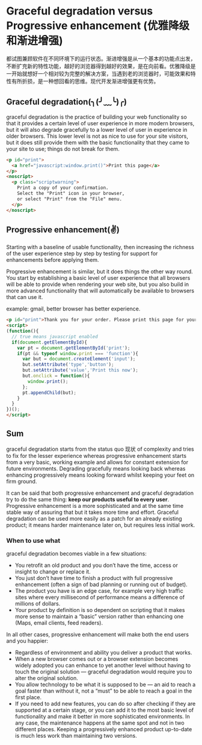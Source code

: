 # Graceful degradation versus Progressive enhancement (优雅降级和渐进增强)

都试图兼顾软件在不同环境下的运行状态。渐进增强是从一个基本的功能点出发，不断扩充新的特性功能，越好的浏览器得到越好的效果，是在向前看。优雅降级是一开始就想好一个相对较为完整的解决方案，当遇到老的浏览器时，可能效果和特性有所折损，是一种想回看的思维。现代开发渐进增强更有优势。

## Graceful degradation(╮(╯﹏╰)╭)

graceful degradation is the practice of building your web functionality so that it provides a certain level of user experience in more modern browsers, but it will also degrade gracefully to a lower level of user in experience in older browsers. This lower level is not as nice to use for your site visitors, but it does still provide them with the basic functionality that they came to your site to use; things do not break for them.

```html
<p id="print">
  <a href="javascript:window.print()">Print this page</a>
</p>
<noscript>
  <p class="scriptwarning">
    Print a copy of your confirmation.
    Select the "Print" icon in your browser,
    or select "Print" from the "File" menu.
  </p>
</noscript>
```

## Progressive enhancement(✌️)

Starting with a baseline of usable functionality, then increasing the richness of the user experience step by step by testing for support for enhancements before applying them.

Progressive enhancement is similar, but it does things the other way round. You start by establishing a basic level of user experience that all browsers will be able to provide when rendering your web site, but you also build in more advanced functionality that will automatically be available to browsers that can use it.

example: gmail, better browser has better experience.

```html
<p id="print">Thank you for your order. Please print this page for your records.</p>
<script>
(function(){
  // true means javascript enabled
  if(document.getElementById){
    var pt = document.getElementById('print');
    if(pt && typeof window.print === 'function'){
      var but = document.createElement('input');
      but.setAttribute('type','button');
      but.setAttribute('value','Print this now');
      but.onclick = function(){
        window.print();
      };
      pt.appendChild(but);
    }
  }
})();
</script>
```

## Sum

graceful degradation starts from the status quo 现状 of complexity and tries to fix for the lesser experience whereas progressive enhancement starts from a very basic, working example and allows for constant extension for future environments. Degrading gracefully means looking back whereas enhancing progressively means looking forward whilst keeping your feet on firm ground.

It can be said that both progressive enhancement and graceful degradation try to do the same thing: **keep our products useful to every user**. Progressive enhancement is a more sophisticated and at the same time stable way of assuring that but it takes more time and effort. Graceful degradation can be used more easily as a patch for an already existing product; it means harder maintenance later on, but requires less initial work.

### When to use what

graceful degradation becomes viable in a few situations:

* You retrofit an old product and you don’t have the time, access or insight to change or replace it.
* You just don’t have time to finish a product with full progressive enhancement (often a sign of bad planning or running out of budget).
* The product you have is an edge case, for example very high traffic sites where every millisecond of performance means a difference of millions of dollars.
* Your product by definition is so dependent on scripting that it makes more sense to maintain a “basic” version rather than enhancing one (Maps, email clients, feed readers).

In all other cases, progressive enhancement will make both the end users and you happier:

* Regardless of environment and ability you deliver a product that works.
* When a new browser comes out or a browser extension becomes widely adopted you can enhance to yet another level without having to touch the original solution — graceful degradation would require you to alter the original solution.
* You allow technology to be what it is supposed to be — an aid to reach a goal faster than without it, not a “must” to be able to reach a goal in the first place.
* If you need to add new features, you can do so after checking if they are supported at a certain stage, or you can add it to the most basic level of functionality and make it better in more sophisticated environments. In any case, the maintenance happens at the same spot and not in two different places. Keeping a progressively enhanced product up-to-date is much less work than maintaining two versions.